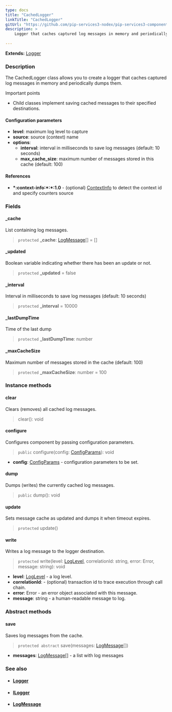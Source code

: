 ```yaml
---
type: docs
title: "CachedLogger"
linkTitle: "CachedLogger"
gitUrl: "https://github.com/pip-services3-nodex/pip-services3-components-nodex"
description: >
    Logger that caches captured log messages in memory and periodically dumps them.
   
---
```


**Extends:** [Logger](../logger)

### Description

The CachedLogger class allows you to create a logger that caches captured log messages in memory and periodically dumps them.

Important points

- Child classes implement saving cached messages to their specified destinations.

#### Configuration parameters

- **level**: maximum log level to capture
- **source**: source (context) name
- **options**:
    - **interval**: interval in milliseconds to save log messages (default: 10 seconds)
    - **max_cache_size**: maximum number of messages stored in this cache (default: 100)

#### References
- **\*:context-info:\*:\*:1.0** - (optional) [ContextInfo](../../info/context_info) to detect the context id and specify counters source

### Fields

<span class="hide-title-link">

#### _cache
List containing log messages.
> `protected` **_cache**: [LogMessage](../log_message)[] = []

#### _updated
Boolean variable indicating whether there has been an update or not.
> `protected` **_updated** = false

#### _interval
Interval in milliseconds to save log messages (default: 10 seconds)
> `protected` **_interval** = 10000

#### _lastDumpTime
Time of the last dump
> `protected` **_lastDumpTime**: number

#### _maxCacheSize
Maximum number of messages stored in the cache (default: 100)
> `protected` **_maxCacheSize**: number = 100

</span>


### Instance methods

#### clear
Clears (removes) all cached log messages.

> clear(): void

#### configure
Configures component by passing configuration parameters.

> `public` configure(config: [ConfigParams](../../../commons/config/config_params)): void

- **config**: [ConfigParams](../../../commons/config/config_params) - configuration parameters to be set.

#### dump
Dumps (writes) the currently cached log messages.

> `public` dump(): void

#### update
Sets message cache as updated and dumps it when timeout expires.

> `protected` update()

#### write
Writes a log message to the logger destination.

> `protected` write(level: [LogLevel](../log_level), correlationId: string, error: Error, message: string): void

- **level**: [LogLevel](../log_level) - a log level.
- **correlationId**:  - (optional) transaction id to trace execution through call chain.
- **error**: Error - an error object associated with this message.
- **message**: string - a human-readable message to log.

### Abstract methods

#### save
Saves log messages from the cache.

> `protected abstract` save(messages: [LogMessage](../log_message)[])

- **messages**: [LogMessage](../log_message)[] - a list with log messages



### See also
- #### [Logger](../logger)
- #### [ILogger](../ilogger)
- #### [LogMessage](../log_message)
